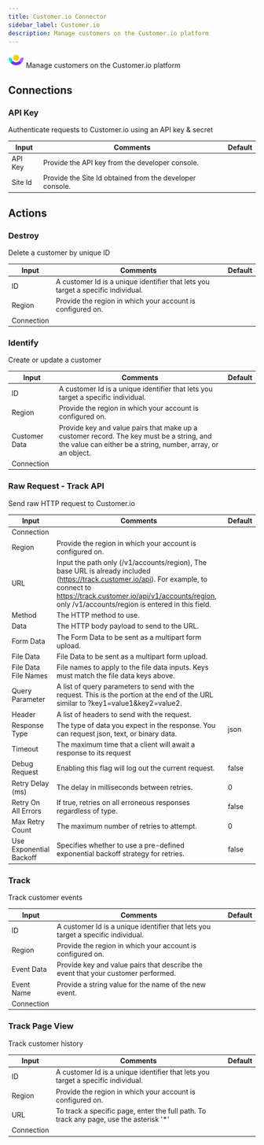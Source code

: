 ```yaml
---
title: Customer.io Connector
sidebar_label: Customer.io
description: Manage customers on the Customer.io platform
---
```


![Customer.io](./assets/customer-io.png#connector-icon)
Manage customers on the Customer.io platform

## Connections

### API Key

Authenticate requests to Customer.io using an API key & secret

| Input   | Comments                                                 | Default |
| ------- | -------------------------------------------------------- | ------- |
| API Key | Provide the API key from the developer console.          |         |
| Site Id | Provide the Site Id obtained from the developer console. |         |

## Actions

### Destroy

Delete a customer by unique ID

| Input      | Comments                                                                         | Default |
| ---------- | -------------------------------------------------------------------------------- | ------- |
| ID         | A customer Id is a unique identifier that lets you target a specific individual. |         |
| Region     | Provide the region in which your account is configured on.                       |         |
| Connection |                                                                                  |         |

### Identify

Create or update a customer

| Input         | Comments                                                                                                                                                 | Default |
| ------------- | -------------------------------------------------------------------------------------------------------------------------------------------------------- | ------- |
| ID            | A customer Id is a unique identifier that lets you target a specific individual.                                                                         |         |
| Region        | Provide the region in which your account is configured on.                                                                                               |         |
| Customer Data | Provide key and value pairs that make up a customer record. The key must be a string, and the value can either be a string, number, array, or an object. |         |
| Connection    |                                                                                                                                                          |         |

### Raw Request - Track API

Send raw HTTP request to Customer.io

| Input                   | Comments                                                                                                                                                                                                                                     | Default |
| ----------------------- | -------------------------------------------------------------------------------------------------------------------------------------------------------------------------------------------------------------------------------------------- | ------- |
| Connection              |                                                                                                                                                                                                                                              |         |
| Region                  | Provide the region in which your account is configured on.                                                                                                                                                                                   |         |
| URL                     | Input the path only (/v1/accounts/region), The base URL is already included (https://track.customer.io/api). For example, to connect to https://track.customer.io/api/v1/accounts/region, only /v1/accounts/region is entered in this field. |         |
| Method                  | The HTTP method to use.                                                                                                                                                                                                                      |         |
| Data                    | The HTTP body payload to send to the URL.                                                                                                                                                                                                    |         |
| Form Data               | The Form Data to be sent as a multipart form upload.                                                                                                                                                                                         |         |
| File Data               | File Data to be sent as a multipart form upload.                                                                                                                                                                                             |         |
| File Data File Names    | File names to apply to the file data inputs. Keys must match the file data keys above.                                                                                                                                                       |         |
| Query Parameter         | A list of query parameters to send with the request. This is the portion at the end of the URL similar to ?key1=value1&key2=value2.                                                                                                          |         |
| Header                  | A list of headers to send with the request.                                                                                                                                                                                                  |         |
| Response Type           | The type of data you expect in the response. You can request json, text, or binary data.                                                                                                                                                     | json    |
| Timeout                 | The maximum time that a client will await a response to its request                                                                                                                                                                          |         |
| Debug Request           | Enabling this flag will log out the current request.                                                                                                                                                                                         | false   |
| Retry Delay (ms)        | The delay in milliseconds between retries.                                                                                                                                                                                                   | 0       |
| Retry On All Errors     | If true, retries on all erroneous responses regardless of type.                                                                                                                                                                              | false   |
| Max Retry Count         | The maximum number of retries to attempt.                                                                                                                                                                                                    | 0       |
| Use Exponential Backoff | Specifies whether to use a pre-defined exponential backoff strategy for retries.                                                                                                                                                             | false   |

### Track

Track customer events

| Input      | Comments                                                                          | Default |
| ---------- | --------------------------------------------------------------------------------- | ------- |
| ID         | A customer Id is a unique identifier that lets you target a specific individual.  |         |
| Region     | Provide the region in which your account is configured on.                        |         |
| Event Data | Provide key and value pairs that describe the event that your customer performed. |         |
| Event Name | Provide a string value for the name of the new event.                             |         |
| Connection |                                                                                   |         |

### Track Page View

Track customer history

| Input      | Comments                                                                                | Default |
| ---------- | --------------------------------------------------------------------------------------- | ------- |
| ID         | A customer Id is a unique identifier that lets you target a specific individual.        |         |
| Region     | Provide the region in which your account is configured on.                              |         |
| URL        | To track a specific page, enter the full path. To track any page, use the asterisk '\*' |         |
| Connection |                                                                                         |         |
